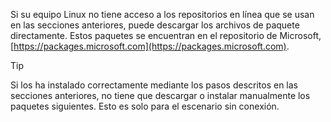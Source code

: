 Si su equipo Linux no tiene acceso a los repositorios en línea que se usan en las secciones anteriores, puede descargar los archivos de paquete directamente. Estos paquetes se encuentran en el repositorio de Microsoft, [https://packages.microsoft.com](https://packages.microsoft.com).

> [!TIP]
> Si los ha instalado correctamente mediante los pasos descritos en las secciones anteriores, no tiene que descargar o instalar manualmente los paquetes siguientes. Esto es solo para el escenario sin conexión.